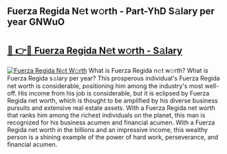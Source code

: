 ## Fuerza Regida N𝚎t w𝚘rth - Part-YhD S𝚊lary per year GNWuO

# <h2><a href="http://gc36enm.nevu.top/?p=Fuerza+Regida">🔗 👉🔴 Fuerza Regida N𝚎t w𝚘rth - S𝚊lary</a></h2>

[![Fuerza Regida N𝚎t W𝚘rth](https://i.imgur.com/Oavwk0R.jpeg)](http://gc36enm.nevu.top/?p=Fuerza+Regida)
What is Fuerza Regida n𝚎t w𝚘rth? What is Fuerza Regida s𝚊lary per year?
This prosperous individual's Fuerza Regida net worth is considerable, positioning him among the industry's most well-off. His income from his job is considerable, but it is eclipsed by Fuerza Regida net worth, which is thought to be amplified by his diverse business pursuits and extensive real estate assets. With a Fuerza Regida net worth that ranks him among the richest individuals on the planet, this man is recognized for his business acumen and financial acumen. With a Fuerza Regida net worth in the billions and an impressive income, this wealthy person is a shining example of the power of hard work, perseverance, and financial acumen.
